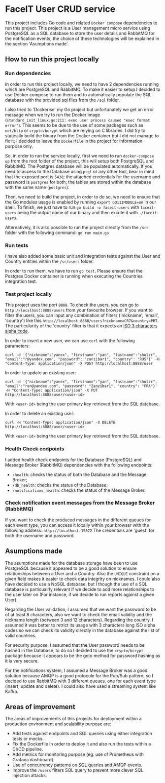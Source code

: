 # FaceIT User CRUD service

This project includes Go code and related `Docker compose` dependencies to run this project.
This project is a User management micro service using PostgreSQL as a SQL database to store the user details and RabbitMQ for the notification events, the choice of these technologies will be explained in the section 'Asumptions made'.


## How to run this project locally

### Run dependencies

In order to run this project locally, we need to have 2 dependencies running which are PostgreSQL and RabbitMQ.
To make it easier to setup I decided to use Docker compose to run them and to automatically populate the SQL database with the provided sql files from the `/sql` folder.

I also tried to 'Dockerise' my Go project but unfortunately we get an error message when we try to run the Docker image (`standard_init_linux.go:211: exec user process caused "exec format error"`). This seems to be due to the use of some packages such as `net/http` or `crypto/bcrypt` which are relying on C libraries.
I did try to statically build the binary from the Docker container but I did not manage to fix it; I decided to leave the `Dockerfile` in the project for information purpose only.

So, in order to run the service locally, first we need to run `docker-compose up` from the root folder of the project, this will setup both PostgreSQL and RabbitMQ. The Postgres database will be populated automatically. If you need to access to the Database using `psql` or any other tool, bear in mind that the exposed port is `5438`; the attached credentials for the username and password is `postgres` for both; the tables are stored within the database with the same name (`postgres`).

Then, we need to build the project, in order to do so, we need to ensure that the Go modules usage is enabled by running `export GO111MODULE=on` in our shell. To finish, we just have to run `go build -o faceit-users` with `faceit-users` being the output name of our binary and then excute it with `./faceit-users`.

Alternatively, it is also possible to run the project directly from the `/src` folder with the following command: `go run main.go`


### Run tests

I have also added some basic unit and integration tests against the User and Country entities within the `/sr/users` folder.

In order to run them, we have to run `go test`.
Please ensure that the Postgres Docker container is running when executing the Countries integration test.


### Test project locally

This project uses the port `8888`. To check the users, you can go to `http://localhost:8888/users` from your favourite browser. If you want to filter the users, you can input any combination of filters ('nickname', 'email', 'country') like this `http://localhost:8888/users?nickname=CR7&country=PRT`. The particularity of the 'country' filter is that it expects an [ISO 3 characters alpha code](https://www.nationsonline.org/oneworld/country_code_list.htm).

In order to insert a new user, we can use `curl` with the following parameters:

`curl -d '{"nickname":"yanex", "firstname":"yan", "lastname":"shulzr", "email":"r@yandex.com", "password": "zanzibar1", "country": "RUS"}' -H "Content-Type: application/json" -X POST http://localhost:8888/user`

In order to update an existing user:

`curl -d '{"nickname":"yanex", "firstname":"yan", "lastname":"shulzr", "email":"ran@yandex.com", "password": "Zanzibar1", "country": "FRA"}' -H "Content-Type: application/json" -X PUT http://localhost:8888/user/<user-id>`

With `<user-id>` being the user primary key retrieved from the SQL database.

In order to delete an existing user:

`curl -H "Content-Type: application/json" -X DELETE http://localhost:8888/user/<user-id>`

With `<user-id>` being the user primary key retrieved from the SQL database.


### Health Check endpoints

I added health check endpoints for the Database (PostgreSQL) and Message Broker (RabbitMQ) dependencies with the following endpoints:

* `/health`: checks the status of both the Database and the Message Broker;
* `/db_health`: checks the status of the Database;
* `/notifications_health`: checks the status of the Message Broker.


### Check notification event messages from the Message Broker (RabbitMQ)

If you want to check the produced messages in the different queues for each event type, you can access it locally within your browser with the following address: `http://localhost:15672`
The credentials are 'guest' for both the username and password.


## Asumptions made

The asumptions made for the database storage have been to use PostgreSQL because it appeared to be a good solution to ensure relationships between a User and a Country. Also the `UNIQUE` constraint on a given field makes it easier to check data integrity on nicknames.
I could also have decided to use a NoSQL database, but I though the use of a SQL database is particualrly relevant if we decide to add more relationships to the user later on (For instance, if we decide to run reports against a given User).

Regarding the User validation, I assumed that we want the password to be of at least 8 characters, also we want to check the email validity and the nickname length (between 3 and 12 characters). Regarding the country, I assumed it was better to retrict its usage with 3 characters long ISO alpha codes so we can check its validity directly in the database against the list of valid countries.

For security purpose, I assumed that the User password needs to be hashed in the Database, to do so I decided to use the `crypto/bcrypt` package because it appears to be the goto method for password hashing as it is very secure.

For the notifications system, I assumed a Message Broker was a good solution because AMQP is a good protocole for the Pub/Sub pattern, so I decided to use RabbitMQ with 3 different queues, one for each event type (insert, update and delete). I could also have used a streaming system like Kafka.


## Areas of improvement

The areas of improvements of this projects for deployment within a production environment and scalability purpose are:

* Add tests against endpoints and SQL queries using either integration tests or mocks.
* Fix the Dockerfile in order to deploy it and also run the tests within a CI/CD pipeline.
* Add metrics for monitoring purpose (eg. use of Prometheus with Grafana dashboard).
* Use of concurrency patterns on SQL queries and AMQP events.
* Improve the `/users` filters SQL query to prevent more clever SQL injection attacks.

